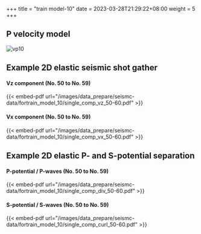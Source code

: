+++
title = "train model-10"
date =  2023-03-28T21:29:22+08:00
weight = 5
+++

## P velocity model

![vp10](/images/data_prepare/velocity-model/vp_10.svg?width=40pc) 

## Example 2D elastic seismic shot gather

#### Vz component (No. 50 to No. 59)
{{< embed-pdf url="/images/data_prepare/seismc-data/fortrain_model_10/single_comp_vz_50-60.pdf" >}}

#### Vx component (No. 50 to No. 59)
{{< embed-pdf url="/images/data_prepare/seismc-data/fortrain_model_10/single_comp_vx_50-60.pdf" >}}

## Example 2D elastic P- and S-potential separation


#### P-potential / P-waves (No. 50 to No. 59)
{{< embed-pdf url="/images/data_prepare/seismc-data/fortrain_model_10/single_comp_div_50-60.pdf" >}}


#### S-potential / S-waves (No. 50 to No. 59)
{{< embed-pdf url="/images/data_prepare/seismc-data/fortrain_model_10/single_comp_curl_50-60.pdf" >}}



